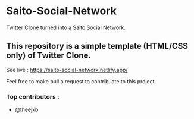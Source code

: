 # Saito-Social-Network
Twitter Clone turned into a Saito Social Network. 

This repository is a simple template (HTML/CSS only) of Twitter Clone.
----
See live : https://saito-social-network.netlify.app/

Feel free to make pull a request to contribuate to this project.

### Top contributors :
- @theejkb
